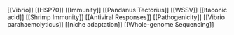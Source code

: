 [[Vibrio]]
[[HSP70]]
[[Immunity]]
[[Pandanus Tectorius]]
[[WSSV]]
[[Itaconic acid]]
[[Shrimp Immunity]]
[[Antiviral Responses]]
[[Pathogenicity]]
[[Vibrio parahaemolyticus]]
[[niche adaptation]]
[[Whole-genome Sequencing]]
